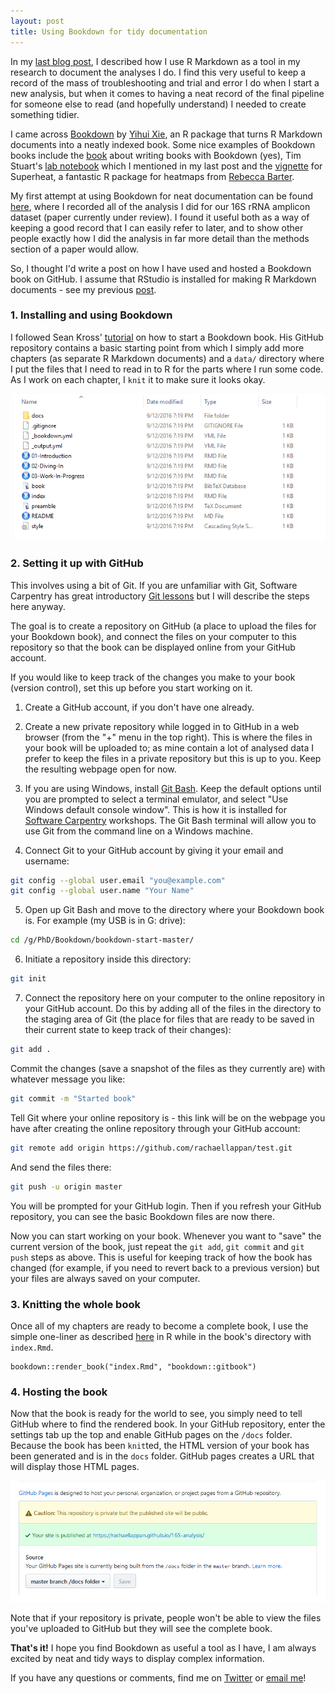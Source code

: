 ```yaml
---
layout: post
title: Using Bookdown for tidy documentation
---
```


In my [last blog post](https://rachaellappan.github.io/rmarkdown/), I described how I use R Markdown as a tool in my research to document the analyses I do. I find this very useful to keep a record of the mass of troubleshooting and trial and error I do when I start a new analysis, but when it comes to having a neat record of the final pipeline for someone else to read (and hopefully understand) I needed to create something tidier.

I came across [Bookdown](https://bookdown.org/yihui/bookdown/) by [Yihui Xie](https://twitter.com/xieyihui), an R package that turns R Markdown documents into a neatly indexed book. Some nice examples of Bookdown books include the [book](https://bookdown.org/yihui/bookdown/) about writing books with Bookdown (yes), Tim Stuart's [lab notebook](http://timoast.github.io/2017/04/03/comp-notebook/) which I mentioned in my last post and the [vignette](http://rlbarter.github.io/superheat/index.html) for Superheat, a fantastic R package for heatmaps from [Rebecca Barter](https://twitter.com/rlbarter).

My first attempt at using Bookdown for neat documentation can be found [here](https://rachaellappan.github.io/16S-analysis/), where I recorded all of the analysis I did for our 16S rRNA amplicon dataset (paper currently under review). I found it useful both as a way of keeping a good record that I can easily refer to later, and to show other people exactly how I did the analysis in far more detail than the methods section of a paper would allow.

So, I thought I'd write a post on how I have used and hosted a Bookdown book on GitHub. I assume that RStudio is installed for making R Markdown documents - see my previous [post](https://rachaellappan.github.io/rmarkdown/).

### 1. Installing and using Bookdown

I followed Sean Kross' [tutorial](http://seankross.com/2016/11/17/How-to-Start-a-Bookdown-Book.html) on how to start a Bookdown book. His GitHub repository contains a basic starting point from which I simply add more chapters (as separate R Markdown documents) and a `data/` directory where I put the files that I need to read in to R for the parts where I run some code. As I work on each chapter, I `knit` it to make sure it looks okay.

![[Sean Kross](https://twitter.com/seankross) provides a great starting point for making a Bookdown book.](../images/bookdown_start.png)

### 2. Setting it up with GitHub

This involves using a bit of Git. If you are unfamiliar with Git, Software Carpentry has great introductory [Git lessons](http://swcarpentry.github.io/git-novice/) but I will describe the steps here anyway.

The goal is to create a repository on GitHub (a place to upload the files for your Bookdown book), and connect the files on your computer to this repository so that the book can be displayed online from your GitHub account.

If you would like to keep track of the changes you make to your book (version control), set this up before you start working on it.

1. Create a GitHub account, if you don't have one already.

2. Create a new private repository while logged in to GitHub in a web browser (from the "+" menu in the top right). This is where the files in your book will be uploaded to; as mine contain a lot of analysed data I prefer to keep the files in a private repository but this is up to you. Keep the resulting webpage open for now.

3. If you are using Windows, install [Git Bash](https://git-for-windows.github.io/). Keep the default options until you are prompted to select a terminal emulator, and select "Use Windows default console window". This is how it is installed for [Software Carpentry](http://installation.software-carpentry.org/) workshops. The Git Bash terminal will allow you to use Git from the command line on a Windows machine.

4. Connect Git to your GitHub account by giving it your email and username:

```bash
git config --global user.email "you@example.com"
git config --global user.name "Your Name"
```

5. Open up Git Bash and move to the directory where your Bookdown book is. For example (my USB is in G: drive):

```bash
cd /g/PhD/Bookdown/bookdown-start-master/
```

6. Initiate a repository inside this directory:

```bash
git init
```

7. Connect the repository here on your computer to the online repository in your GitHub account. Do this by adding all of the files in the directory to the staging area of Git (the place for files that are ready to be saved in their current state to keep track of their changes):

```bash
git add .
```

Commit the changes (save a snapshot of the files as they currently are) with whatever message you like:

```bash
git commit -m "Started book"
```

Tell Git where your online repository is - this link will be on the webpage you have after creating the online repository through your GitHub account:

```bash
git remote add origin https://github.com/rachaellappan/test.git
```

And send the files there:

```bash
git push -u origin master
```

You will be prompted for your GitHub login. Then if you refresh your GitHub repository, you can see the basic Bookdown files are now there.

Now you can start working on your book. Whenever you want to "save" the current version of the book, just repeat the `git add`, `git commit` and `git push` steps as above. This is useful for keeping track of how the book has changed (for example, if you need to revert back to a previous version) but your files are always saved on your computer.

### 3. Knitting the whole book

Once all of my chapters are ready to become a complete book, I use the simple one-liner as described [here](https://bookdown.org/yihui/bookdown/build-the-book.html) in R while in the book's directory with `index.Rmd`.

```{r}
bookdown::render_book("index.Rmd", "bookdown::gitbook")
```

### 4. Hosting the book

Now that the book is ready for the world to see, you simply need to tell GitHub where to find the rendered book. In your GitHub repository, enter the settings tab up the top and enable GitHub pages on the `/docs` folder. Because the book has been `knit`ted, the HTML version of your book has been generated and is in the `docs` folder. GitHub pages creates a URL that will display those HTML pages.

![](../images/github_pages.png)

Note that if your repository is private, people won't be able to view the files you've uploaded to GitHub but they will see the complete book.

**That's it!** I hope you find Bookdown as useful a tool as I have, I am always excited by neat and tidy ways to display complex information.

If you have any questions or comments, find me on [Twitter](https://twitter.com/RachaelLappan) or [email me](mailto:rachael.lappan@gmail.com)!